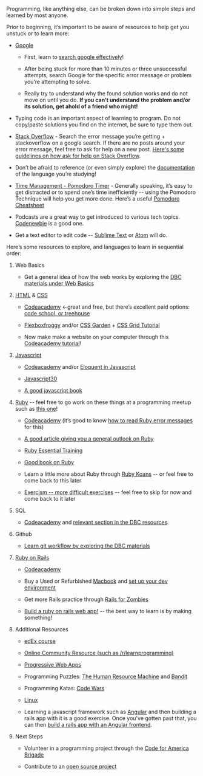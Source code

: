 Programming, like anything else, can be broken down into simple steps and learned by most anyone.

Prior to beginning, it’s important to be aware of resources to help get you unstuck or to learn more:

* [Google](https://www.google.com/)

    * First, learn to [search google effectively](https://www.reddit.com/r/LifeProTips/comments/3yis0k/lpt_how_to_get_the_most_out_of_googlesearch/)!

    * After being stuck for more than 10 minutes or three unsuccessful attempts, search Google for the specific error message or problem you’re attempting to solve.

    * Really try to understand why the found solution works and do not move on until you do. **If you can’t understand the problem and/or its solution, get ahold of a friend who might!**
    
    
* Typing code is an important aspect of learning to program. Do not copy/paste solutions you find on the internet, be sure to type them out.

* [Stack Overflow](https://stackoverflow.com/) - Search the error message you’re getting + stackoverflow on a google search. If there are no posts around your error message, feel free to ask for help on a new post. [Here's some guidelines on how ask for help on Stack Overflow](https://stackoverflow.com/help/how-to-ask).

* Don’t be afraid to reference (or even simply explore) the [documentation](http://devdocs.io/ruby~2.4/) of the language you’re studying!

* [Time Management - Pomodoro Timer](https://cirillocompany.de/pages/pomodoro-technique) - Generally speaking, it’s easy to get distracted or to spend one’s time inefficiently -- using the Pomodoro Technique will help you get more done. Here’s a useful [Pomodoro Cheatsheet](http://i.imgur.com/zB4YdEi.png)

* Podcasts are a great way to get introduced to various tech topics. [Codenewbie](https://www.codenewbie.org/podcast) is a good one.

* Get a text editor to edit code --  [Sublime Text](http://www.sublimetext.com/2) or [Atom](https://atom.io/) will do.

Here’s some resources to explore, and languages to learn in sequential order:

1. Web Basics

    * Get a general idea of how the web works by exploring the [DBC materials under Web Basics](https://github.com/Devbootcamp/phase-0-handbook/blob/master/resources.md#web-basics)

2. [HTML](http://devdocs.io/html/) & [CSS](http://devdocs.io/css/)

    * [Codeacademy](https://www.codecademy.com/learn/web) ←great and free, but there’s excellent paid options: [code school, or treehouse](https://www.reddit.com/r/learnprogramming/comments/1dvhrt/codecademy_vs_code_school_vs_treehouse/)

    * [Flexboxfroggy](http://flexboxfroggy.com/) and/or [CSS Garden](http://cssgridgarden.com/) + [CSS Grid Tutorial](https://mozilladevelopers.github.io/playground/)

    * Now make make a website on your computer through this [Codeacademy tutorial](https://www.codecademy.com/articles/local-web-page)!

3. [Javascript](http://devdocs.io/javascript/)

    * [Codeacademy](https://www.codecademy.com/learn/javascript) and/or [Eloquent in Javascript](http://eloquentjavascript.net/)

    * [Javascript30](https://javascript30.com/)

    * [A good javascript book](https://github.com/Devbootcamp/phase-0-handbook/blob/master/resources.md#web-basics)

4. [Ruby](http://devdocs.io/ruby/) -- feel free to go work on these things at a programming meetup such as [this one](https://www.meetup.com/dcruby/)!

    * [Codeacademy](https://www.codecademy.com/learn/learn-rails) (it’s good to know [how to read Ruby error messages](https://learn.co/lessons/ruby-lecture-reading-error-messages) for this)

    * [A good article giving you a general outlook on Ruby](https://hackhands.com/beginners-guide-ruby/)

    * [Ruby Essential Training](https://www.lynda.com/Ruby-tutorials/essential-training/47905-2.html?srchtrk=index:1%0Alinktypeid:2%0Aq:ruby%0Apage:1%0As:relevance%0Asa:true%0Aproducttypeid:2)

    * [Good book on Ruby](http://poignant.guide/)

    * Learn a little more about Ruby through [Ruby Koans](http://rubykoans.com/) -- or feel free to come back to this later

    * [Exercism -- more difficult exercises](http://exercism.io/languages/ruby/about) -- feel free to skip for now and come back to it later

5. SQL

    * [Codeacademy](https://www.codecademy.com/learn/learn-sql) and [relevant section in the DBC resources](https://github.com/Devbootcamp/phase-0-handbook/blob/master/resources.md#SQL-and-Databases).

6. Github

    * [Learn git workflow by exploring the DBC materials](https://github.com/Devbootcamp/phase-0-handbook/blob/master/resources.md#github)

7. [Ruby on Rails](http://devdocs.io/rails/)

    * [Codeacademy](https://www.codecademy.com/learn/learn-rails)

    * Buy a Used or Refurbished [Macbook](https://www.amazon.com/Apple-MacBook-15-4-Inch-Laptop-Yosemite/dp/B00PZLRWVE/ref=pd_sbs_147_4?_encoding=UTF8&pd_rd_i=B00PZLRWVE&pd_rd_r=4S2TWVDYFN5F2HC06GTY&pd_rd_w=yYbjY&pd_rd_wg=cWZlC&psc=1&refRID=4S2TWVDYFN5F2HC06GTY) and [set up your dev environment](https://github.com/codehbs/computer-setup/blob/master/mac-instructions.md)

    * Get more Rails practice through [Rails for Zombies](http://railsforzombies.org/)

    * [Build a ruby on rails web app!](https://emkaydeum.wordpress.com/2016/04/28/tutorial-build-a-rails-app-using-the-nasa-astronomy-photo-of-the-day-api/) -- the best way to learn is by making something!

8. Additional Resources

    * [edEx course](https://www.edx.org/course/introduction-computer-science-mitx-6-00-1x-11)

    * [Online Community Resource (such as /r/learnprogramming)](https://www.reddit.com/r/learnprogramming/wiki/index)

    * [Progressive Web Apps](https://developers.google.com/web/ilt/pwa/)

    * Programming Puzzles: [The Human Resource Machine](https://tomorrowcorporation.com/humanresourcemachine) and [Bandit](http://overthewire.org/wargames/bandit/)

    * Programming Katas: [Code Wars](http://www.codewars.com/)
    
    * [Linux](https://bash.cyberciti.biz/guide/Main_Page)
    
    * Learning a javascript framework such as [Angular](https://thinkster.io/a-better-way-to-learn-angularjs) and then building a rails app with it is a good exercise. Once you've gotten past that, you can then [build a rails app with an Angular frontend](https://thinkster.io/tutorials/angular-rails).

9. Next Steps

    * Volunteer in a programming project through the [Code for America Brigade](http://brigade.codeforamerica.org/brigade/)

    * Contribute to an [open source project](https://github.com/MunGell/awesome-for-beginners)
